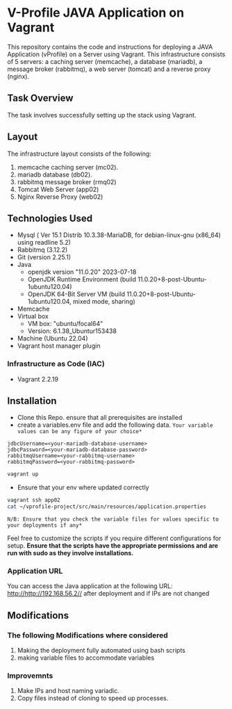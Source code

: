 # V-Profile JAVA Application on Vagrant

This repository contains the code and instructions for deploying a JAVA Application (vProfile)  on a Server using Vagrant. This infrastructure consists of 5 servers: a caching server (memcache), a database (mariadb), a message broker (rabbitmq), a web server (tomcat) and a reverse proxy (nginx).

## Task Overview

The task involves successfully setting up the stack using Vagrant.

## Layout

The infrastructure layout consists of the following:

1. memcache caching server (mc02).
2. mariadb database (db02).
3. rabbitmq message broker (rmq02)
4. Tomcat Web Server (app02)
5. Nginx Reverse Proxy (web02)

## Technologies Used

- Mysql ( Ver 15.1 Distrib 10.3.38-MariaDB, for debian-linux-gnu (x86_64) using readline 5.2)
- Rabbitmq (3.12.2)
- Git (version 2.25.1)
- Java
  - openjdk version "11.0.20" 2023-07-18
  - OpenJDK Runtime Environment (build 11.0.20+8-post-Ubuntu-1ubuntu120.04)
  - OpenJDK 64-Bit Server VM (build 11.0.20+8-post-Ubuntu-1ubuntu120.04, mixed mode, sharing)
- Memcache
- Virtual box
  - VM box: "ubuntu/focal64"
  - Version: 6.1.38_Ubuntur153438
- Machine (Ubuntu 22.04)
- Vagrant host manager plugin

### Infrastructure as Code (IAC)

- Vagrant 2.2.19

## Installation

- Clone this Repo. ensure that all prerequisites are installed
- create a variables.env file and add the following data. `Your variable values can be any figure of your choice*`

```script
jdbcUsername=<your-mariadb-database-username>
jdbcPassword=<your-mariadb-database-password>
rabbitmqUsername=<your-rabbitmq-username>
rabbitmqPassword=<your-rabbitmq-password>
```

```bash
vagrant up
```

- Ensure that your env where updated correctly

``````bash
vagrant ssh app02
cat ~/vprofile-project/src/main/resources/application.properties
``````

`N/B: Ensure that you check the variable files for values specific to your deployments if any*`

Feel free to customize the scripts if you require different configurations for setup. **Ensure that the scripts have the appropriate permissions and are run with sudo as they involve installations.**

### Application URL

You can access the Java application at the following URL: <http://http://192.168.56.2//> after deployment and if IPs are not changed

## Modifications

### The following Modifications where considered

1. Making the deployment fully automated using bash scripts
2. making variable files to accommodate  variables

### Improvemnts

1. Make IPs and host naming variadic.
2. Copy files instead of cloning to speed up processes.
